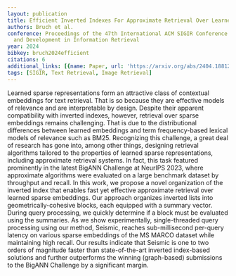 ```yaml
---
layout: publication
title: Efficient Inverted Indexes For Approximate Retrieval Over Learned Sparse Representations
authors: Bruch et al.
conference: Proceedings of the 47th International ACM SIGIR Conference on Research
  and Development in Information Retrieval
year: 2024
bibkey: bruch2024efficient
citations: 6
additional_links: [{name: Paper, url: 'https://arxiv.org/abs/2404.18812'}]
tags: [SIGIR, Text Retrieval, Image Retrieval]
---
```

Learned sparse representations form an attractive class of contextual
embeddings for text retrieval. That is so because they are effective models of
relevance and are interpretable by design. Despite their apparent compatibility
with inverted indexes, however, retrieval over sparse embeddings remains
challenging. That is due to the distributional differences between learned
embeddings and term frequency-based lexical models of relevance such as BM25.
Recognizing this challenge, a great deal of research has gone into, among other
things, designing retrieval algorithms tailored to the properties of learned
sparse representations, including approximate retrieval systems. In fact, this
task featured prominently in the latest BigANN Challenge at NeurIPS 2023, where
approximate algorithms were evaluated on a large benchmark dataset by
throughput and recall. In this work, we propose a novel organization of the
inverted index that enables fast yet effective approximate retrieval over
learned sparse embeddings. Our approach organizes inverted lists into
geometrically-cohesive blocks, each equipped with a summary vector. During
query processing, we quickly determine if a block must be evaluated using the
summaries. As we show experimentally, single-threaded query processing using
our method, Seismic, reaches sub-millisecond per-query latency on various
sparse embeddings of the MS MARCO dataset while maintaining high recall. Our
results indicate that Seismic is one to two orders of magnitude faster than
state-of-the-art inverted index-based solutions and further outperforms the
winning (graph-based) submissions to the BigANN Challenge by a significant
margin.